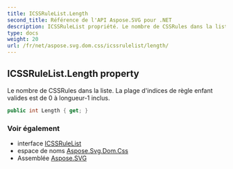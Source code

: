 ```yaml
---
title: ICSSRuleList.Length
second_title: Référence de l'API Aspose.SVG pour .NET
description: ICSSRuleList propriété. Le nombre de CSSRules dans la liste. La plage dindices de règle enfant valides est de 0 à longueur1 inclus.
type: docs
weight: 20
url: /fr/net/aspose.svg.dom.css/icssrulelist/length/
---
```

## ICSSRuleList.Length property

Le nombre de CSSRules dans la liste. La plage d'indices de règle enfant valides est de 0 à longueur-1 inclus.

```csharp
public int Length { get; }
```

### Voir également

* interface [ICSSRuleList](../)
* espace de noms [Aspose.Svg.Dom.Css](../../icssrulelist/)
* Assemblée [Aspose.SVG](../../../)


